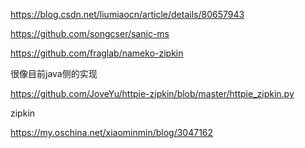 https://blog.csdn.net/liumiaocn/article/details/80657943

https://github.com/songcser/sanic-ms

https://github.com/fraglab/nameko-zipkin

很像目前java侧的实现

https://github.com/JoveYu/httpie-zipkin/blob/master/httpie_zipkin.py


zipkin

https://my.oschina.net/xiaominmin/blog/3047162

